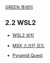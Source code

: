 
[GREEN 플레이](https://webmsx.org/?ROM=https://github.com/pdpdds/ubox_example/releases/download/v1.0/green.rom)

## 2.2 WSL2
* [WSL2 설치](https://docs.microsoft.com/ko-kr/windows/wsl/install-manual)

* [MSX 스크린 모드](https://www.msx.org/wiki/SCREEN)  
* [Pyramid Quest](https://webmsx.org/?ROM=https://github.com/pdpdds/ubox_example/releases/download/v1.0/pyramid.rom)
